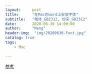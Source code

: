 ```yaml
---
layout:     post
title:      "在Mac的word上安装字体"
subtitle:   "楷体_GB2312, 仿宋_GB2312"
date:       2020-06-30 14:00:00
author:     "Meng"
header-img:  "img/20200630-Font.jpg"
catalog: true
tags:
    - Mac

---
```




[参考](https://www.feng.com/post/7688791)